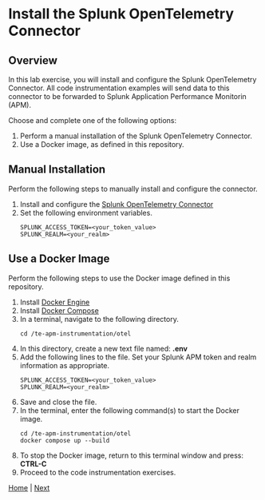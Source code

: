 # Install the Splunk OpenTelemetry Connector

## Overview
In this lab exercise, you will install and configure the Splunk OpenTelemetry Connector. All code instrumentation examples will send data to this connector to be forwarded to Splunk Application Performance Monitorin (APM).

Choose and complete one of the following options:
1. Perform a manual installation of the Splunk OpenTelemetry Connector.
2. Use a Docker image, as defined in this repository.

## Manual Installation
Perform the following steps to manually install and configure the connector.

1. Install and configure the [Splunk OpenTelemetry Connector](https://github.com/signalfx/splunk-otel-collector)
2. Set the following environment variables.
    ```
    SPLUNK_ACCESS_TOKEN=<your_token_value>
    SPLUNK_REALM=<your_realm>
    ```

## Use a Docker Image
Perform the following steps to use the Docker image defined in this repository.

1. Install [Docker Engine](https://docs.docker.com/engine/install/)
1. Install [Docker Compose](https://docs.docker.com/compose/install/) 
1. In a terminal, navigate to the following directory.
    ```
    cd /te-apm-instrumentation/otel
    ```
1. In this directory, create a new text file named: **.env**
1. Add the following lines to the file. Set your Splunk APM token and realm information as appropriate.
    ```
    SPLUNK_ACCESS_TOKEN=<your_token_value>
    SPLUNK_REALM=<your_realm>
    ```
1. Save and close the file.
1. In the terminal, enter the following command(s) to start the Docker image.
    ```
    cd /te-apm-instrumentation/otel
    docker compose up --build
    ```
1. To stop the Docker image, return to this terminal window and press: **CTRL-C**
1. Proceed to the code instrumentation exercises.

[Home](../README.md) | [Next](../nodejs/README.md)